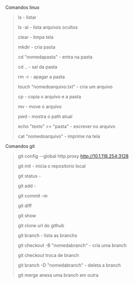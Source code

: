 Comandos linux
>
>ls - listar
>
>ls -al - lista arquivos ocultos
>
>clear - limpa tela
>
>mkdir - cria pasta
>
>cd "nomedapasta" - entra na pasta
>
>cd .. - saí da pasta
>
>rm -r - apagar a pasta
>
>touch "nomedoarquivo.txt" - cria um arquivo
>
>cp - copia o arquivo e a pasta
>
>mv - move o arquivo
>
>pwd - mostra o path atual
>
>echo "texto" >> "pasta" - escrever no arquivo
>
>cat "nomedoarquivo" - imprime na tela
>
>
Comandos git
>
>
>git config --global http.proxy http://10.1.118.254:3128
>
>git init - inicia o repositorio local
>
>git status -
>
>git add - 
>
>git commit -m 
>
>git diff 
>
>git show 
>
>git clone url do github
>
>git branch - lista as branchs
>
>git checkout -B "nomedabranch" - cria uma branch
>
>git checkout troca de branch
>
>git branch -D "nomedabranch" - deleta a branch
>
>git merge anexa uma branch em outra